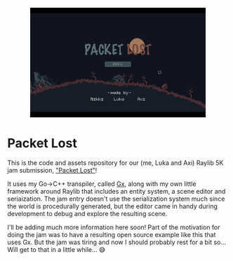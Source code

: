 <p float="left" align="center">
  <img src="readme_header.png" height="250">
</p>

# Packet Lost

This is the code and assets repository for our (me, Luka and Axi) Raylib 5K jam submission, ["Packet Lost"](https://itch.io/jam/raylib-5k-gamejam/rate/1374384)!

It uses my Go->C++ transpiler, called [Gx](https://github.com/nikki93/gx), along with my own little framework around Raylib that includes an entity system, a scene editor and seriaization. The jam entry doesn't use the serialization system much since the world is procedurally generated, but the editor came in handy during development to debug and explore the resulting scene.

I'll be adding much more information here soon! Part of the motivation for doing the jam was to have a resulting open source example like this that uses Gx. But the jam was tiring and now I should probably rest for a bit so... Will get to that in a little while... 😅

